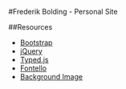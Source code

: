 #Frederik Bolding - Personal Site

##Resources
* [Bootstrap](http://getbootstrap.com/)
* [jQuery](https://jquery.com/)
* [Typed.js](https://github.com/mattboldt/typed.js/)
* [Fontello](http://fontello.com/)
* [Background Image](https://pixabay.com/da/land-dannelse-mountain-1543315/)
